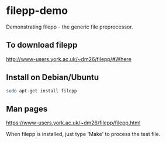 # filepp-demo

Demonstrating filepp - the generic file preprocessor.

## To download filepp

<http://www-users.york.ac.uk/~dm26/filepp/#Where>

## Install on Debian/Ubuntu

```sh
sudo apt-get install filepp
```

## Man pages

<https://www-users.york.ac.uk/~dm26/filepp/filepp.html>

When filepp is installed, just type 'Make' to process the test file.
